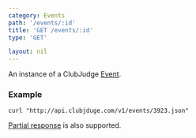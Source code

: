 ```yaml
---
category: Events
path: '/events/:id'
title: 'GET /events/:id'
type: 'GET'

layout: nil
---
```


An instance of a ClubJudge [Event](#/event-model).

### Example

```
curl "http://api.clubjduge.com/v1/events/3923.json"
```

[Partial response](#/partial-responses) is also supported.


